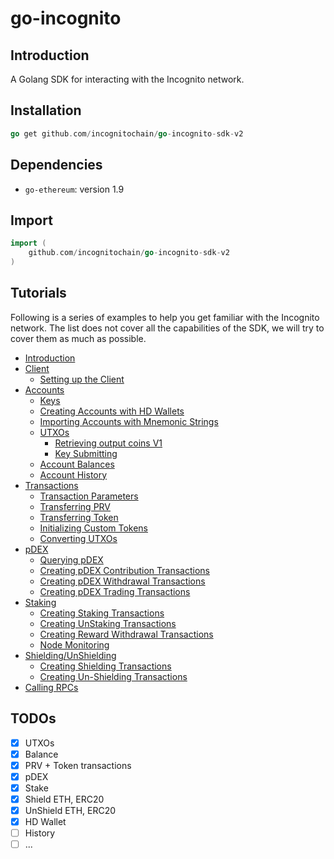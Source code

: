 # go-incognito
## Introduction
A Golang SDK for interacting with the Incognito network.

## Installation
```go
go get github.com/incognitochain/go-incognito-sdk-v2
```

## Dependencies
* `go-ethereum`: version 1.9 

## Import
```go
import (
    github.com/incognitochain/go-incognito-sdk-v2
)
```

## Tutorials
Following is a series of examples to help you get familiar with the Incognito network. The list does not cover all the capabilities of the SDK, we will try to cover them as much as possible. 

* [Introduction](tutorials/docs/intro/intro.md)
* [Client](tutorials/docs/client)
    * [Setting up the Client](tutorials/docs/client/client.md)
* [Accounts](tutorials/docs/accounts)
    * [Keys](tutorials/docs/accounts/keys.md)
    * [Creating Accounts with HD Wallets](tutorials/docs/accounts/hdwallet_create.md)
    * [Importing Accounts with Mnemonic Strings](tutorials/docs/accounts/hdwallet_import.md)
    * [UTXOs](tutorials/docs/accounts/utxo.md)
      * [Retrieving output coins V1](tutorials/docs/accounts/utxo_retrieve.md)
      * [Key Submitting](tutorials/docs/accounts/submit_key.md)
    * [Account Balances](tutorials/docs/accounts/balances.md)
    * [Account History](tutorials/docs/accounts/tx_history.md)
* [Transactions](tutorials/docs/transactions)
    * [Transaction Parameters](tutorials/docs/transactions/params.md)
    * [Transferring PRV](tutorials/docs/transactions/raw_tx.md)
    * [Transferring Token](tutorials/docs/transactions/raw_tx_token.md)
    * [Initializing Custom Tokens](tutorials/docs/transactions/init_token.md)
    * [Converting UTXOs](tutorials/docs/transactions/convert.md)
* [pDEX](tutorials/docs/pdex)
    * [Querying pDEX](tutorials/docs/pdex/query.md)
    * [Creating pDEX Contribution Transactions](tutorials/docs/pdex/contribute.md)
    * [Creating pDEX Withdrawal Transactions](tutorials/docs/pdex/withdrawal.md)
    * [Creating pDEX Trading Transactions](tutorials/docs/pdex/trade.md)
* [Staking](tutorials/docs/staking)
    * [Creating Staking Transactions](tutorials/docs/staking/stake.md)
    * [Creating UnStaking Transactions](tutorials/docs/staking/unstake.md)
    * [Creating Reward Withdrawal Transactions](tutorials/docs/staking/withdraw_reward.md)
    * [Node Monitoring](tutorials/docs/staking/node.md)
* [Shielding/UnShielding](tutorials/docs/bridge/bridge.md)
    * [Creating Shielding Transactions](tutorials/docs/bridge/shield.md)
    * [Creating Un-Shielding Transactions](tutorials/docs/bridge/unshield.md)
* [Calling RPCs](tutorials/docs/rpc/rpc.md)
  
## TODOs

- [X] UTXOs
- [X] Balance
- [X] PRV + Token transactions
- [X] pDEX
- [X] Stake
- [X] Shield ETH, ERC20
- [X] UnShield ETH, ERC20
- [X] HD Wallet
- [ ] History
- [ ] ...
